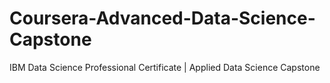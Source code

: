 # Coursera-Advanced-Data-Science-Capstone
IBM Data Science Professional Certificate | Applied Data Science Capstone
